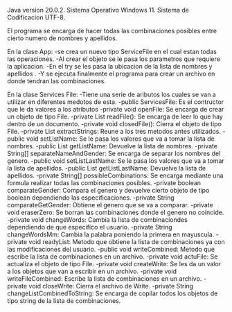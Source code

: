 Java version 20.0.2.
Sistema Operativo Windows 11.
Sistema de Codificacion UTF-8.

El programa se encarga de hacer todas las combinaciones posibles entre cierto numero de nombres y apellidos. 

En la clase App:
-se crea un nuevo tipo ServiceFile en el cual estan todas las operaciones.
-Al crear el objeto se le pasa los parametros que requiere la aplicacion.
-En el try se les pasa la ubicacion de la lista de nombres y apellidos .
-Y se ejecuta finalmente el programa para crear un archivo en donde tendran las combinaciones.


En la clase Services File:
-Tiene una serie de aributos los cuales se van a utilizar en diferentes medotos de esta.
-public ServicesFile: Es el contructor que le da valores a los atributos
-private void openFile: Se encarga de crear un objeto de tipo File.
-private List<String> readFile(): Se encarga de leer lo que hay dentro de un documento.
-private void closedFile(): Cierra el objeto de tipo File.
-private List<String> extractStrings: Reune a los tres metodos antes utilizados.
-public void setListName: Se le pasa los valores que va a tomar la lista de nombres.
-public List<Name> getListName: Devuelve la lista de nombres.
-private String[] separateNameAndGender: Se encarga de separar los nombres del genero.
-public void setListLastName: Se le pasa los valores que va a tomar la lista de apellidos.
-public List<String> getListLastName: Devuelve la lista de apellidos.
-private String[] possibleCombinations: Se encarga mediante una formula realizar todas las combinaciones posibles.
-private boolean comparateGender: Compara el genero y devuelve cierto objeto de tipo boolean dependiendo las especificaciones.
-private String comparateGetGender: Obtiene el genero que se va a comparar.
-private void eraserZero: Se borran las combinaciones donde el genero no coincide.
-private void changeWords: Cambia la lista de combinaciondes dependiendo de que especifico el usuario.
-private String changeWordsMm: Cambia la palabra poniendo la primera en mayuscula.
-private void readyList: Metodo que obtiene la lista de combinaciones ya con las modificaciones del usuario.
-public void writeCombined: Metodo que escribe la lista de combinaciones en un archivo.
-private void actuFile: Se actualiza el objeto de tipo File.
-private void createWrite: Se les da un valor a los objetos que van a escribir en un archivo.
-private void writeFileCombined: Escribe la lista de combinaciones en un archivo.
-private void closeWrite: Cierra el archivo de Write.
-private String changeListCombinedToString: Se encarga de copilar todos los objetos de tipo string de la lista de combinaciones.

